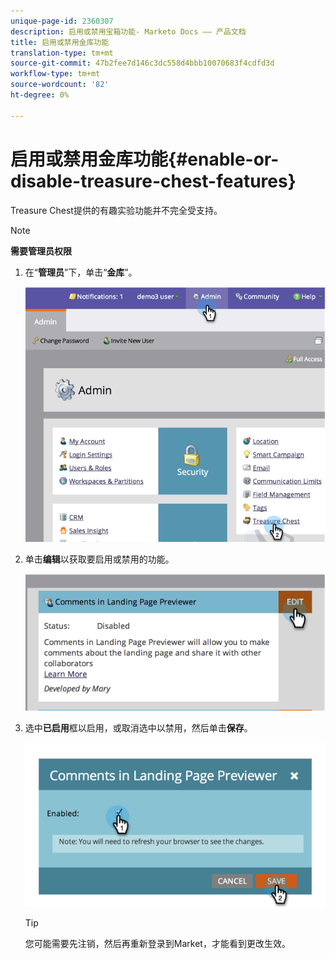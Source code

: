 ```yaml
---
unique-page-id: 2360307
description: 启用或禁用宝箱功能- Marketo Docs —— 产品文档
title: 启用或禁用金库功能
translation-type: tm+mt
source-git-commit: 47b2fee7d146c3dc558d4bbb10070683f4cdfd3d
workflow-type: tm+mt
source-wordcount: '82'
ht-degree: 0%

---
```



# 启用或禁用金库功能{#enable-or-disable-treasure-chest-features}

Treasure Chest提供的有趣实验功能并不完全受支持。

>[!NOTE]
>
>**需要管理员权限**

1. 在“**管理员**”下，单击“**金库**”。

   ![](assets/image2014-9-16-17-3a0-3a36.png)

1. 单击&#x200B;**编辑**&#x200B;以获取要启用或禁用的功能。

   ![](assets/image2014-9-16-16-3a53-3a42.png)

1. 选中&#x200B;**已启用**&#x200B;框以启用，或取消选中以禁用，然后单击&#x200B;**保存**。

   ![](assets/image2014-9-16-16-3a53-3a53.png)

   >[!TIP]
   >
   >
   >您可能需要先注销，然后再重新登录到Market，才能看到更改生效。

